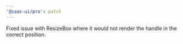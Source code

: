 ```yaml
---
'@saas-ui/pro': patch
---
```


Fixed issue with ResizeBox where it would not render the handle in the correct position.
